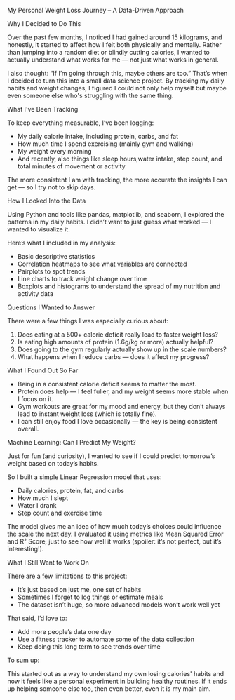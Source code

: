 My Personal Weight Loss Journey – A Data-Driven Approach

Why I Decided to Do This

Over the past few months, I noticed I had gained around 15 kilograms, and honestly, it started to affect how I felt both physically and mentally. Rather than jumping into a random diet or blindly cutting calories, I wanted to actually understand what works for me — not just what works in general.

I also thought: “If I’m going through this, maybe others are too.” That’s when I decided to turn this into a small data science project. By tracking my daily habits and weight changes, I figured I could not only help myself but maybe even someone else who's struggling with the same thing.

What I've Been Tracking

To keep everything measurable, I’ve been logging:
- My daily calorie intake, including protein, carbs, and fat
- How much time I spend exercising (mainly gym and walking)
- My weight every morning
- And recently, also things like sleep hours,water intake, step count, and total minutes of movement or activity

The more consistent I am with tracking, the more accurate the insights I can get — so I try not to skip days.

How I Looked Into the Data

Using Python and tools like pandas, matplotlib, and seaborn, I explored the patterns in my daily habits. I didn’t want to just guess what worked — I wanted to visualize it.

Here’s what I included in my analysis:
- Basic descriptive statistics
- Correlation heatmaps to see what variables are connected
- Pairplots to spot trends
- Line charts to track weight change over time
- Boxplots and histograms to understand the spread of my nutrition and activity data

Questions I Wanted to Answer

There were a few things I was especially curious about:

1. Does eating at a 500+ calorie deficit really lead to faster weight loss?
2. Is eating high amounts of protein (1.6g/kg or more) actually helpful?
3. Does going to the gym regularly actually show up in the scale numbers?
4. What happens when I reduce carbs — does it affect my progress?

What I Found Out So Far

- Being in a consistent calorie deficit seems to matter the most.
- Protein does help — I feel fuller, and my weight seems more stable when I focus on it.
- Gym workouts are great for my mood and energy, but they don’t always lead to instant weight loss (which is totally fine).
- I can still enjoy food I love occasionally — the key is being consistent overall.

Machine Learning: Can I Predict My Weight?

Just for fun (and curiosity), I wanted to see if I could predict tomorrow’s weight based on today’s habits.

So I built a simple Linear Regression model that uses:
- Daily calories, protein, fat, and carbs
- How much I slept
- Water I drank
- Step count and exercise time

The model gives me an idea of how much today’s choices could influence the scale the next day. I evaluated it using metrics like Mean Squared Error and R² Score, just to see how well it works (spoiler: it’s not perfect, but it’s interesting!).

What I Still Want to Work On

There are a few limitations to this project:
- It’s just based on just me, one set of habits
- Sometimes I forget to log things or estimate meals
- The dataset isn’t huge, so more advanced models won’t work well yet

That said, I’d love to:
- Add more people’s data one day 
- Use a fitness tracker to automate some of the data collection
- Keep doing this long term to see trends over time

To sum up:

This started out as a way to understand my own losing calories' habits and now it feels like a personal experiment in building healthy routines. If it ends up helping someone else too, then even better, even it is my main aim.
